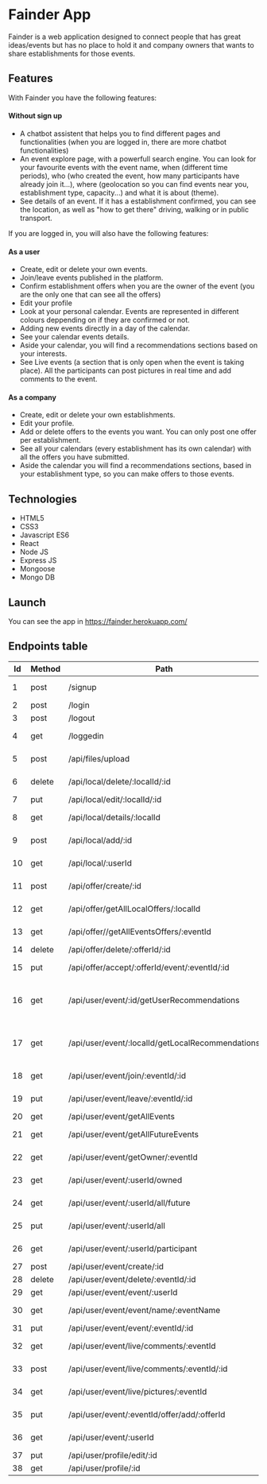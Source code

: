 # Fainder App

Fainder is a web application designed to connect people that has great ideas/events but has no place to hold it and company owners that wants to share establishments for those events.

## Features

With Fainder you have the following features: 

#### Without sign up
  - A chatbot assistent that helps you to find different pages and functionalities (when you are logged in, there are more chatbot functionalities)
  - An event explore page, with a powerfull search engine. You can look for your favourite events with the event name, when (different time periods), who (who created the event, how many participants have already join it...), where (geolocation so you can find events near you, establishment type, capacity...) and what it is about (theme).
  - See details of an event. If it has a establishment confirmed, you can see the location, as well as "how to get there" driving, walking or in public transport.
 
 If you are logged in, you will also have the following features: 
 
  #### As a user
  - Create, edit or delete your own events.
  - Join/leave events published in the platform.
  - Confirm establishment offers when you are the owner of the event (you are the only one that can see all the offers)
  - Edit your profile
  - Look at your personal calendar. Events are represented in different colours deppending on if they are confirmed or not. 
  - Adding new events directly in a day of the calendar.
  - See your calendar events details.
  - Aside your calendar, you will find a recommendations sections based on your interests.
  - See Live events (a section that is only open when the event is taking place). All the participants can post pictures in real time and add comments to the event.
  
  #### As a company
  - Create, edit or delete your own establishments.
  - Edit your profile.
  - Add or delete offers to the events you want. You can only post one offer per establishment.
  - See all your calendars (every establishment has its own calendar) with all the offers you have submitted.
  - Aside the calendar you will find a recommendations sections, based in your establishment type, so you can make offers to those events. 


## Technologies
- HTML5
- CSS3
- Javascript ES6
- React
- Node JS
- Express JS
- Mongoose
- Mongo DB

## Launch
 
 You can see the app in https://fainder.herokuapp.com/


## Endpoints table


| Id      | Method  | Path                                                | Description |
| --------| --------| ----------------------------------------------------| -------------------------------------- |
| 1       | post    | /signup                                             | Register a new user |
| 2       | post    | /login                                              | Signin |
| 3       | post    | /logout                                             | Sign out
| 4       | get     | /loggedin                                           | Check if an user is logged in   |                        
| 5       | post    | /api/files/upload                                   | Upload pictures to cloudinary |
| 6       | delete  | /api/local/delete/:localId/:id                      | Delete a local of the DB |
| 7       | put     | /api/local/edit/:localId/:id                        | Edit local info |
| 8       | get     | /api/local/details/:localId                         | Get the details of a local |
| 9       | post    | /api/local/add/:id                                  | Create a new local |
| 10      | get     | /api/local/:userId                                  | Get the local of an user     |
| 11      | post    | /api/offer/create/:id                               | Create a new offer |
| 12      | get     | /api/offer/getAllLocalOffers/:localId               | Get all offers of a local |
| 13      | get     | /api/offer//getAllEventsOffers/:eventId             | Get all offers of an event |
| 14      | delete  | /api/offer/delete/:offerId/:id                      | Delete an offer |
| 15      | put     | /api/offer/accept/:offerId/event/:eventId/:id       | Accept an offer of an event |
| 16      | get     | /api/user/event/:id/getUserRecommendations          | Get recommendations of events for the 'person' user |
| 17      | get     | /api/user/event/:localId/getLocalRecommendations    | Get recommendations of events for the local |
| 18      | get     | /api/user/event/join/:eventId/:id                   | Allows an user to join an event |
| 19      | put     | /api/user/event/leave/:eventId/:id                  | Allows an user to leave an event |
| 20      | get     | /api/user/event/getAllEvents                        | Get all the events |
| 21      | get     | /api/user/event/getAllFutureEvents                  | Get all future events |
| 22      | get     | /api/user/event/getOwner/:eventId                   | Get the owner of an event |
| 23      | get     | /api/user/event/:userId/owned                       | Get events where user is owner |
| 24      | get     | /api/user/event/:userId/all/future                  | Get all future events of an user |
| 25      | put     | /api/user/event/:userId/all                         | Get all events of an user |
| 26      | get     | /api/user/event/:userId/participant                 | Get events where user is participant |
| 27      | post    | /api/user/event/create/:id                          | Create an event |
| 28      | delete  | /api/user/event/delete/:eventId/:id                 | Delete an event |
| 29      | get     | /api/user/event/event/:userId                       | Get one event |
| 30      | get     | /api/user/event/event/name/:eventName               | Get event by name |
| 31      | put     | /api/user/event/event/:eventId/:id                  | Update event |
| 32      | get     | /api/user/event/live/comments/:eventId              | Get event comments |
| 33      | post    | /api/user/event/live/comments/:eventId/:id          | Add a new comment |
| 34      | get     | /api/user/event/live/pictures/:eventId              | Get pictures of an event |
| 35      | put     | /api/user/event/:eventId/offer/add/:offerId         | Add offer to an event |
| 36      | get     | /api/user/event/:userId                             | Get all events of a person |
| 37      | put     | /api/user/profile/edit/:id                          | Edit profile |
| 38      | get     | /api/user/profile/:id                               | Get user details |

